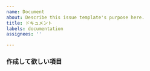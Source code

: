 ```yaml
---
name: Document
about: Describe this issue template's purpose here.
title: ドキュメント
labels: documentation
assignees: ''

---
```


### 作成して欲しい項目
